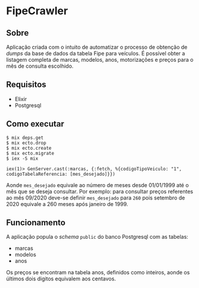 # FipeCrawler

## Sobre
Aplicação criada com o intuito de automatizar o processo de obtenção de *dumps* da base de dados da tabela Fipe para veículos. É possível obter a listagem completa de marcas, modelos, anos, motorizações e preços para o mês de consulta escolhido.

## Requisitos
- Elixir
- Postgresql

## Como executar

```
$ mix deps.get
$ mix ecto.drop 
$ mix ecto.create 
$ mix ecto.migrate
$ iex -S mix

iex(1)> GenServer.cast(:marcas, {:fetch, %{codigoTipoVeiculo: "1", codigoTabelaReferencia: [mes_desejado]}})
```
Aonde `mes_desejado` equivale ao número de meses desde 01/01/1999 até o mês que se deseja consultar. Por exemplo: para consultar preços referentes ao mês 09/2020 deve-se definir `mes_desejado` para `260` pois setembro de 2020 equivale a 260 meses após janeiro de 1999.

## Funcionamento
A aplicação popula o *schema* `public` do banco Postgresql com as tabelas:
- marcas
- modelos
- anos

Os preços se encontram na tabela anos, definidos como inteiros, aonde os últimos dois digitos equivalem aos centavos.